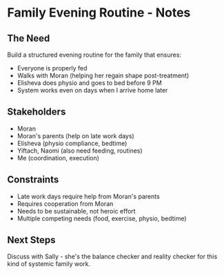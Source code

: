 # Family Evening Routine - Notes

## The Need

Build a structured evening routine for the family that ensures:
- Everyone is properly fed
- Walks with Moran (helping her regain shape post-treatment)
- Elisheva does physio and goes to bed before 9 PM
- System works even on days when I arrive home later

## Stakeholders

- Moran
- Moran's parents (help on late work days)
- Elisheva (physio compliance, bedtime)
- Yiftach, Naomi (also need feeding, routines)
- Me (coordination, execution)

## Constraints

- Late work days require help from Moran's parents
- Requires cooperation from Moran
- Needs to be sustainable, not heroic effort
- Multiple competing needs (food, exercise, physio, bedtime)

## Next Steps

Discuss with Sally - she's the balance checker and reality checker for this kind of systemic family work.

